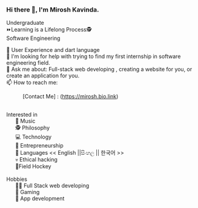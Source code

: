 <!-- <img src="https://res.cloudinary.com/practicaldev/image/fetch/s--EfyAnnq9--/c_imagga_scale,f_auto,fl_progressive,h_420,q_auto,w_1000/https://dev-to-uploads.s3.amazonaws.com/i/htwiz3w6sytp53mrml7g.jpg" style=" top:0; left:0; width:100%;  min-width: 100%;  max-width: 100%; position: absolute; " /> -->
 
### Hi there 👋, I'm Mirosh Kavinda. <br>
 Undergraduate<br>
⏩Learning is a Lifelong Process🕵️<br>
Software Engineering<br>

<!-- 🔭 *Currently working on*:  Youtube channel that teach all , who new-to technologies. Here are some examples of what I have been done : <br>
&nbsp;&nbsp;&nbsp;&nbsp;&nbsp;&nbsp;&nbsp;&nbsp;&nbsp;&nbsp; [kali_linux-app on windows 10](https://www.youtube.com/watch?v=erliklZUn9g)<br>
 -->
🌱  User Experience and dart language <br>
🤔  I'm looking for help with trying to find my first internship in  software engineering field.<br>
💬 Ask me about: Full-stack web developing , creating a website for you, or create an application for you. <br>
📫 How to reach me: <br>

&nbsp;&nbsp;&nbsp;&nbsp;&nbsp;&nbsp;&nbsp;&nbsp;&nbsp;&nbsp; [Contact Me] : (https://mirosh.bio.link)<br> 

 <br>
Interested in <br>
&nbsp;&nbsp;&nbsp;&nbsp;&nbsp; 🎵 Music<br>
&nbsp;&nbsp;&nbsp;&nbsp;&nbsp;        🕵️ Philosophy<br>
&nbsp;&nbsp;&nbsp;&nbsp;&nbsp;        💻 Technology<br>
&nbsp;&nbsp;&nbsp;&nbsp;&nbsp;        🚀 Entrepreneurship<br>
&nbsp;&nbsp;&nbsp;&nbsp;&nbsp;        📢 Languages << English ||සිංහල || 한국어 >><br>
&nbsp;&nbsp;&nbsp;&nbsp;&nbsp;        💀 Ethical  hacking<br>
&nbsp;&nbsp;&nbsp;&nbsp;&nbsp;         🏑Field Hockey<br>
<br>
Hobbies <br>
&nbsp;&nbsp;&nbsp;&nbsp;&nbsp;        👩‍💻 Full Stack web developing<br>
&nbsp;&nbsp;&nbsp;&nbsp;&nbsp;        🤹️ Gaming<br>
&nbsp;&nbsp;&nbsp;&nbsp;&nbsp;       🤳 App development<br>



 

